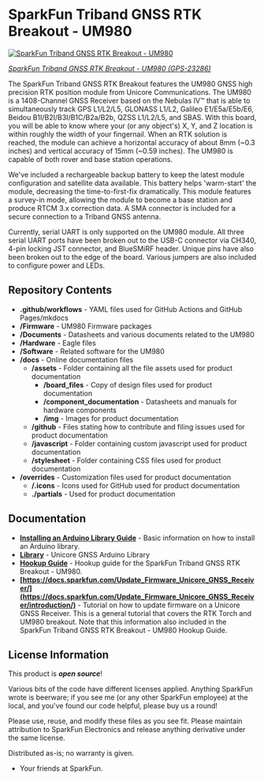 SparkFun Triband GNSS RTK Breakout - UM980
===========================================================

[![SparkFun Triband GNSS RTK Breakout - UM980](https://cdn.sparkfun.com/r/600-600/assets/parts/2/3/4/8/1/23286-UM980-Triband-GNSS-Breakout-Feature.jpg)](https://www.sparkfun.com/products/23286)

[*SparkFun Triband GNSS RTK Breakout - UM980 (GPS-23286)*](https://www.sparkfun.com/products/23286)

The SparkFun Triband GNSS RTK Breakout features the UM980 GNSS high precision RTK position module from Unicore Communications. The UM980 is a 1408-Channel GNSS Receiver based on the Nebulas IV™ that is able to simultaneously track GPS L1/L2/L5, GLONASS L1/L2, Galileo E1/E5a/E5b/E6, Beidou B1I/B2I/B3I/B1C/B2a/B2b, QZSS L1/L2/L5, and SBAS. With this board, you will be able to know where your (or any object's) X, Y, and Z location is within roughly the width of your fingernail. When an RTK solution is reached, the module can achieve a horizontal accuracy of about 8mm (~0.3 inches) and vertical accuracy of 15mm (~0.59 inches). The UM980 is capable of both rover and base station operations.

We've included a rechargeable backup battery to keep the latest module configuration and satellite data available. This battery helps 'warm-start' the module, decreasing the time-to-first-fix dramatically. This module features a survey-in mode, allowing the module to become a base station and produce RTCM 3.x correction data. A SMA connector is included for a secure connection to a Triband GNSS antenna.

Currently, serial UART is only supported on the UM980 module. All three serial UART ports have been broken out to the USB-C connector via CH340, 4-pin locking JST connector, and BlueSMiRF header. Unique pins have also been broken out to the edge of the board. Various jumpers are also included to configure power and LEDs.



Repository Contents
-------------------

* **.github/workflows** - YAML files used for GitHub Actions and GitHub Pages/mkdocs
* **/Firmware** - UM980 Firmware packages
* **/Documents** - Datasheets and various documents related to the UM980
* **/Hardware** - Eagle files
* **/Software** - Related software for the UM980
* **/docs** - Online documentation files
  * **/assets** - Folder containing all the file assets used for product documentation
    * **/board_files** - Copy of design files used for product documentation
    * **/component_documentation** - Datasheets and manuals for hardware components
    * **/img** - Images for product documentation
  * **/github** - Files stating how to contribute and filing issues used for product documentation
  * **/javascript** - Folder containing custom javascript used for product documentation
  * **/stylesheet** - Folder containing CSS files used for product documentation
* **/overrides** - Customization files used for product documentation
  * **/.icons** - Icons used for GitHub used for product documentation
  * **./partials** - Used for product documentation



Documentation
--------------

* **[Installing an Arduino Library Guide](https://learn.sparkfun.com/tutorials/installing-an-arduino-library)** - Basic information on how to install an Arduino library.
* **[Library](https://github.com/sparkfun/SparkFun_Unicore_GNSS_Arduino_Library/)** - Unicore GNSS Arduino Library
* **[Hookup Guide](https://docs.sparkfun.com/SparkFun_UM980_Triband_GNSS_RTK_Breakout/)** - Hookup guide for the SparkFun Triband GNSS RTK Breakout - UM980.
* **[https://docs.sparkfun.com/Update_Firmware_Unicore_GNSS_Receiver/](https://docs.sparkfun.com/Update_Firmware_Unicore_GNSS_Receiver/introduction/)** - Tutorial on how to update firmware on a Unicore GNSS Receiver. This is a general tutorial that covers the RTK Torch and UM980 breakout. Note that this information also included in the SparkFun Triband GNSS RTK Breakout - UM980 Hookup Guide.



License Information
-------------------

This product is _**open source**_! 

Various bits of the code have different licenses applied. Anything SparkFun wrote is beerware; if you see me (or any other SparkFun employee) at the local, and you've found our code helpful, please buy us a round!

Please use, reuse, and modify these files as you see fit. Please maintain attribution to SparkFun Electronics and release anything derivative under the same license.

Distributed as-is; no warranty is given.

- Your friends at SparkFun.
